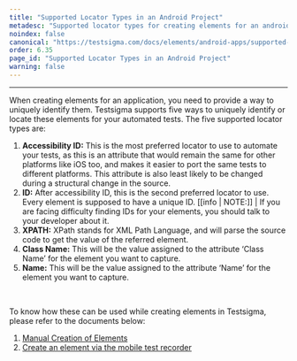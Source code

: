 ```yaml
---
title: "Supported Locator Types in an Android Project"
metadesc: "Supported locator types for creating elements for an android application in Testsigma."
noindex: false
canonical: "https://testsigma.com/docs/elements/android-apps/supported-locator-types/" 
order: 6.35
page_id: "Supported Locator Types in an Android Project"
warning: false
---
```


---

When creating elements for an application, you need to provide a way to uniquely identify them. Testsigma supports five ways to uniquely identify or locate these elements for your automated tests. The five supported locator types are:

1. **Accessibility ID:** This is the most preferred locator to use to automate your tests, as this is an attribute that would remain the same for other platforms like iOS too, and makes it easier to port the same tests to different platforms. This attribute is also least likely to be changed during a structural change in the source.
2. **ID:** After accessibility ID, this is the second preferred locator to use. Every element is supposed to have a unique ID. 
[[info | NOTE:]]
| If you are facing difficulty finding IDs for your elements, you should talk to your developer about it.
1. **XPATH:** XPath stands for XML Path Language, and will parse the source code to get the value of the referred element. 
2. **Class Name:** This will be the value assigned to the attribute ‘Class Name’ for the element you want to capture.
3. **Name:** This will be the value assigned to the attribute ‘Name’ for the element you want to capture.

<br>

To know how these can be used while creating elements in Testsigma, please refer to the documents below:

1. [Manual Creation of Elements](https://testsigma.com/docs/elements/android-apps/create-manually/)
2. [Create an element via the mobile test recorder](https://testsigma.com/docs/elements/android-apps/capture-single-element/)
